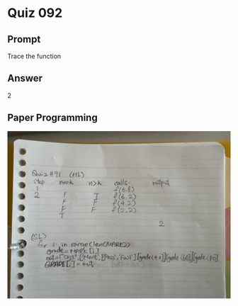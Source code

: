 # Quiz 092

## Prompt
Trace the function

## Answer
2

## Paper Programming
![Paper Programming](../Assets/Quiz092.jpeg)